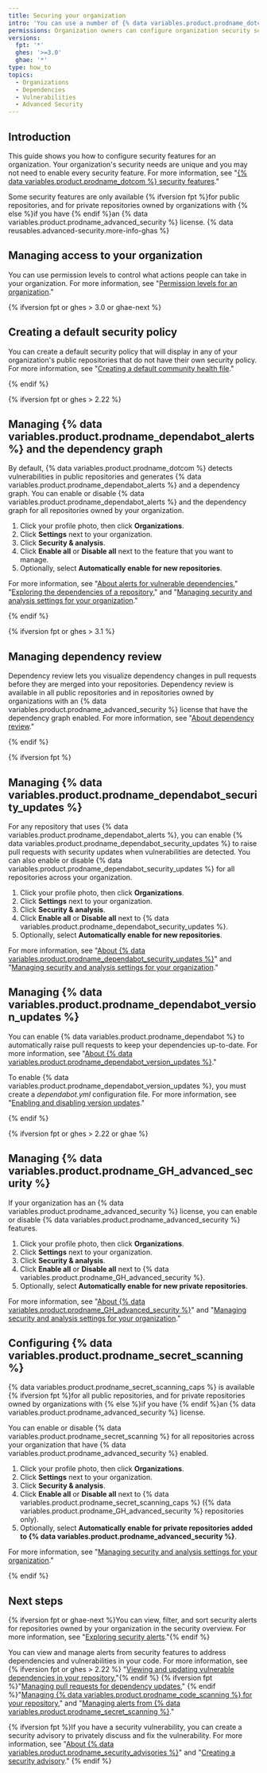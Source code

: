 ```yaml
---
title: Securing your organization
intro: 'You can use a number of {% data variables.product.prodname_dotcom %} features to help keep your organization secure.'
permissions: Organization owners can configure organization security settings.
versions:
  fpt: '*'
  ghes: '>=3.0'
  ghae: '*'
type: how_to
topics:
  - Organizations
  - Dependencies
  - Vulnerabilities
  - Advanced Security
---
```


## Introduction
This guide shows you how to configure security features for an organization. Your organization's security needs are unique and you may not need to enable every security feature. For more information, see "[{% data variables.product.prodname_dotcom %} security features](/code-security/getting-started/github-security-features)."

Some security features are only available {% ifversion fpt %}for public repositories, and for private repositories owned by organizations with {% else %}if you have {% endif %}an {% data variables.product.prodname_advanced_security %} license. {% data reusables.advanced-security.more-info-ghas %}

## Managing access to your organization

You can use permission levels to control what actions people can take in your organization. For more information, see "[Permission levels for an organization](/organizations/managing-peoples-access-to-your-organization-with-roles/permission-levels-for-an-organization)."

{% ifversion fpt or ghes > 3.0 or ghae-next %}

## Creating a default security policy

You can create a default security policy that will display in any of your organization's public repositories that do not have their own security policy. For more information, see "[Creating a default community health file](/communities/setting-up-your-project-for-healthy-contributions/creating-a-default-community-health-file)."

{% endif %}

{% ifversion fpt or ghes > 2.22 %}
## Managing {% data variables.product.prodname_dependabot_alerts %} and the dependency graph

By default, {% data variables.product.prodname_dotcom %} detects vulnerabilities in public repositories and generates {% data variables.product.prodname_dependabot_alerts %} and a dependency graph. You can enable or disable {% data variables.product.prodname_dependabot_alerts %} and the dependency graph for all repositories owned by your organization.

1. Click your profile photo, then click **Organizations**.
2. Click **Settings** next to your organization.
3. Click **Security & analysis**.
4. Click **Enable all** or **Disable all** next to the feature that you want to manage.
5. Optionally, select **Automatically enable for new repositories**. 

For more information, see "[About alerts for vulnerable dependencies](/code-security/supply-chain-security/about-alerts-for-vulnerable-dependencies)," "[Exploring the dependencies of a repository](/code-security/supply-chain-security/exploring-the-dependencies-of-a-repository#enabling-and-disabling-the-dependency-graph-for-a-private-repository)," and "[Managing security and analysis settings for your organization](/organizations/keeping-your-organization-secure/managing-security-and-analysis-settings-for-your-organization)."

{% endif %}

{% ifversion fpt or ghes > 3.1 %}

## Managing dependency review

Dependency review lets you visualize dependency changes in pull requests before they are merged into your repositories. Dependency review is available in all public repositories and in repositories owned by organizations with an {% data variables.product.prodname_advanced_security %} license that have the dependency graph enabled. For more information, see "[About dependency review](/code-security/supply-chain-security/understanding-your-software-supply-chain/about-dependency-review)."

{% endif %}

{% ifversion fpt %}
## Managing {% data variables.product.prodname_dependabot_security_updates %}

For any repository that uses {% data variables.product.prodname_dependabot_alerts %}, you can enable {% data variables.product.prodname_dependabot_security_updates %} to raise pull requests with security updates when vulnerabilities are detected. You can also enable or disable {% data variables.product.prodname_dependabot_security_updates %} for all repositories across your organization.

1. Click your profile photo, then click **Organizations**.
2. Click **Settings** next to your organization.
3. Click **Security & analysis**.
4. Click **Enable all** or **Disable all** next to {% data variables.product.prodname_dependabot_security_updates %}.
5. Optionally, select **Automatically enable for new repositories**. 

For more information, see "[About {% data variables.product.prodname_dependabot_security_updates %}](/code-security/supply-chain-security/about-dependabot-security-updates)" and "[Managing security and analysis settings for your organization](/organizations/keeping-your-organization-secure/managing-security-and-analysis-settings-for-your-organization)."

## Managing {% data variables.product.prodname_dependabot_version_updates %}

You can enable {% data variables.product.prodname_dependabot %} to automatically raise pull requests to keep your dependencies up-to-date. For more information, see "[About {% data variables.product.prodname_dependabot_version_updates %}](/code-security/supply-chain-security/about-dependabot-version-updates)."

To enable {% data variables.product.prodname_dependabot_version_updates %}, you must create a *dependabot.yml* configuration file. For more information, see "[Enabling and disabling version updates](/code-security/supply-chain-security/enabling-and-disabling-version-updates)."

{% endif %}

{% ifversion fpt or ghes > 2.22 or ghae %}
## Managing {% data variables.product.prodname_GH_advanced_security %}

If your organization has an {% data variables.product.prodname_advanced_security %} license, you can enable or disable {% data variables.product.prodname_advanced_security %} features.

1. Click your profile photo, then click **Organizations**.
2. Click **Settings** next to your organization.
3. Click **Security & analysis**.
4. Click **Enable all** or **Disable all** next to {% data variables.product.prodname_GH_advanced_security %}.
5. Optionally, select **Automatically enable for new private repositories**. 

For more information, see "[About {% data variables.product.prodname_GH_advanced_security %}](/github/getting-started-with-github/about-github-advanced-security)" and "[Managing security and analysis settings for your organization](/organizations/keeping-your-organization-secure/managing-security-and-analysis-settings-for-your-organization)."

## Configuring {% data variables.product.prodname_secret_scanning %}
{% data variables.product.prodname_secret_scanning_caps %} is available {% ifversion fpt %}for all public repositories, and for private repositories owned by organizations with {% else %}if you have {% endif %}an {% data variables.product.prodname_advanced_security %} license.

You can enable or disable {% data variables.product.prodname_secret_scanning %} for all repositories across your organization that have {% data variables.product.prodname_advanced_security %} enabled.

1. Click your profile photo, then click **Organizations**.
2. Click **Settings** next to your organization.
3. Click **Security & analysis**.
4. Click **Enable all** or **Disable all** next to {% data variables.product.prodname_secret_scanning_caps %} ({% data variables.product.prodname_GH_advanced_security %} repositories only).
5. Optionally, select **Automatically enable for private repositories added to {% data variables.product.prodname_advanced_security %}**. 

For more information, see "[Managing security and analysis settings for your organization](/organizations/keeping-your-organization-secure/managing-security-and-analysis-settings-for-your-organization)."

{% endif %}

## Next steps
{% ifversion fpt or ghae-next %}You can view, filter, and sort security alerts for repositories owned by your organization in the security overview. For more information, see "[Exploring security alerts](/code-security/security-overview/exploring-security-alerts)."{% endif %}

You can view and manage alerts from security features to address dependencies and vulnerabilities in your code. For more information, see {% ifversion fpt or ghes > 2.22 %} "[Viewing and updating vulnerable dependencies in your repository](/code-security/supply-chain-security/viewing-and-updating-vulnerable-dependencies-in-your-repository),"{% endif %} {% ifversion fpt %}"[Managing pull requests for dependency updates](/code-security/supply-chain-security/managing-pull-requests-for-dependency-updates)," {% endif %}"[Managing {% data variables.product.prodname_code_scanning %} for your repository](/code-security/secure-coding/managing-code-scanning-alerts-for-your-repository)," and "[Managing alerts from {% data variables.product.prodname_secret_scanning %}](/code-security/secret-security/managing-alerts-from-secret-scanning)."

{% ifversion fpt %}If you have a security vulnerability, you can create a security advisory to privately discuss and fix the vulnerability. For more information, see "[About {% data variables.product.prodname_security_advisories %}](/code-security/security-advisories/about-github-security-advisories)" and "[Creating a security advisory](/code-security/security-advisories/creating-a-security-advisory)."
{% endif %}

